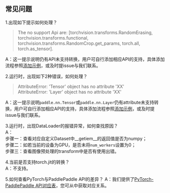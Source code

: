 ## 常见问题
1.出现如下提示如何处理？  
> The no support Api are: [torchvision.transforms.RandomErasing, torchvision.transforms.functional, torchvision.transforms.RandomCrop.get_params, torch.all, torch.as_tensor].  

A：这一提示说明仍有API未支持转换，用户可自行添加相应API的支持，具体添加流程参照[添加示例](./add_api.md)，或及时提issue与我们联系。

2.运行时，出现如下2种错误，如何处理？  
> AttributeError: 'Tensor' object has no attribute 'XX'  
> AttributeError: 'Layer' object has no attribute 'XX'  

A：这一提示说明`paddle.nn.Tensor`或`paddle.nn.Layer`仍有attribute未支持转换，用户可自行添加相应API的支持，具体添加流程参照[添加示例](./add_api.md)，或及时提issue与我们联系。


3.运行时，出现DataLoader的报错异常，如何查找原因？  
A：  
步骤一：查看对应自定义Dataset中\_\_getiem\_\_的返回值是否为numpy；  
步骤二：如若当前的设备为GPU，是否未将`num_workers`设置为0；  
步骤三：查看图像预处理的transform中是否有使用出错。  

4.当前是否支持torch.jit的转换？  
A：不支持。  

5.如何查看PyTorch与PaddlePaddle API的差异？
A：我们提供了[PyTorch-PaddlePaddle API对应表](./API_docs/README.md)，您可从中获取对应关系。
